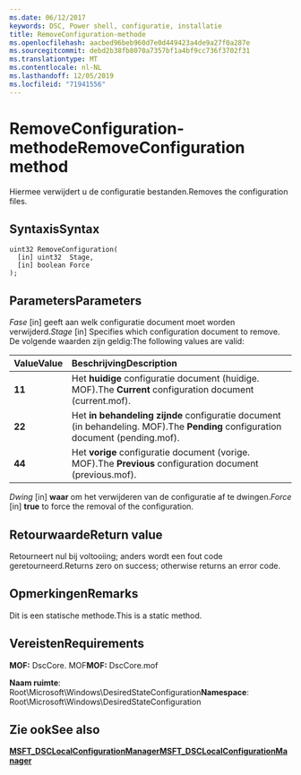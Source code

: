 ```yaml
---
ms.date: 06/12/2017
keywords: DSC, Power shell, configuratie, installatie
title: RemoveConfiguration-methode
ms.openlocfilehash: aacbed96beb960d7e0d449423a4de9a27f0a287e
ms.sourcegitcommit: debd2b38fb8070a7357bf1a4bf9cc736f3702f31
ms.translationtype: MT
ms.contentlocale: nl-NL
ms.lasthandoff: 12/05/2019
ms.locfileid: "71941556"
---
```

# <a name="removeconfiguration-method"></a><span data-ttu-id="abbc0-103">RemoveConfiguration-methode</span><span class="sxs-lookup"><span data-stu-id="abbc0-103">RemoveConfiguration method</span></span>

<span data-ttu-id="abbc0-104">Hiermee verwijdert u de configuratie bestanden.</span><span class="sxs-lookup"><span data-stu-id="abbc0-104">Removes the configuration files.</span></span>

## <a name="syntax"></a><span data-ttu-id="abbc0-105">Syntaxis</span><span class="sxs-lookup"><span data-stu-id="abbc0-105">Syntax</span></span>

```mof
uint32 RemoveConfiguration(
  [in] uint32  Stage,
  [in] boolean Force
);
```

## <a name="parameters"></a><span data-ttu-id="abbc0-106">Parameters</span><span class="sxs-lookup"><span data-stu-id="abbc0-106">Parameters</span></span>

<span data-ttu-id="abbc0-107">*Fase* \[in\] geeft aan welk configuratie document moet worden verwijderd.</span><span class="sxs-lookup"><span data-stu-id="abbc0-107">*Stage* \[in\] Specifies which configuration document to remove.</span></span> <span data-ttu-id="abbc0-108">De volgende waarden zijn geldig:</span><span class="sxs-lookup"><span data-stu-id="abbc0-108">The following values are valid:</span></span>

|<span data-ttu-id="abbc0-109">Value</span><span class="sxs-lookup"><span data-stu-id="abbc0-109">Value</span></span> |<span data-ttu-id="abbc0-110">Beschrijving</span><span class="sxs-lookup"><span data-stu-id="abbc0-110">Description</span></span> |
|:--- |:---|
|<span data-ttu-id="abbc0-111">**1**</span><span class="sxs-lookup"><span data-stu-id="abbc0-111">**1**</span></span> | <span data-ttu-id="abbc0-112">Het **huidige** configuratie document (huidige. MOF).</span><span class="sxs-lookup"><span data-stu-id="abbc0-112">The **Current** configuration document (current.mof).</span></span> |
|<span data-ttu-id="abbc0-113">**2**</span><span class="sxs-lookup"><span data-stu-id="abbc0-113">**2**</span></span> | <span data-ttu-id="abbc0-114">Het **in behandeling zijnde** configuratie document (in behandeling. MOF).</span><span class="sxs-lookup"><span data-stu-id="abbc0-114">The **Pending** configuration document (pending.mof).</span></span>  |
|<span data-ttu-id="abbc0-115">**4**</span><span class="sxs-lookup"><span data-stu-id="abbc0-115">**4**</span></span> | <span data-ttu-id="abbc0-116">Het **vorige** configuratie document (vorige. MOF).</span><span class="sxs-lookup"><span data-stu-id="abbc0-116">The **Previous** configuration document (previous.mof).</span></span> |

<span data-ttu-id="abbc0-117">*Dwing* \[in\] **waar** om het verwijderen van de configuratie af te dwingen.</span><span class="sxs-lookup"><span data-stu-id="abbc0-117">*Force* \[in\] **true** to force the removal of the configuration.</span></span>

## <a name="return-value"></a><span data-ttu-id="abbc0-118">Retourwaarde</span><span class="sxs-lookup"><span data-stu-id="abbc0-118">Return value</span></span>

<span data-ttu-id="abbc0-119">Retourneert nul bij voltooiing; anders wordt een fout code geretourneerd.</span><span class="sxs-lookup"><span data-stu-id="abbc0-119">Returns zero on success; otherwise returns an error code.</span></span>

## <a name="remarks"></a><span data-ttu-id="abbc0-120">Opmerkingen</span><span class="sxs-lookup"><span data-stu-id="abbc0-120">Remarks</span></span>

<span data-ttu-id="abbc0-121">Dit is een statische methode.</span><span class="sxs-lookup"><span data-stu-id="abbc0-121">This is a static method.</span></span>

## <a name="requirements"></a><span data-ttu-id="abbc0-122">Vereisten</span><span class="sxs-lookup"><span data-stu-id="abbc0-122">Requirements</span></span>

<span data-ttu-id="abbc0-123">**MOF:** DscCore. MOF</span><span class="sxs-lookup"><span data-stu-id="abbc0-123">**MOF:** DscCore.mof</span></span>

<span data-ttu-id="abbc0-124">**Naam ruimte**: Root\Microsoft\Windows\DesiredStateConfiguration</span><span class="sxs-lookup"><span data-stu-id="abbc0-124">**Namespace**: Root\Microsoft\Windows\DesiredStateConfiguration</span></span>

## <a name="see-also"></a><span data-ttu-id="abbc0-125">Zie ook</span><span class="sxs-lookup"><span data-stu-id="abbc0-125">See also</span></span>

[<span data-ttu-id="abbc0-126">**MSFT_DSCLocalConfigurationManager**</span><span class="sxs-lookup"><span data-stu-id="abbc0-126">**MSFT_DSCLocalConfigurationManager**</span></span>](msft-dsclocalconfigurationmanager.md)
